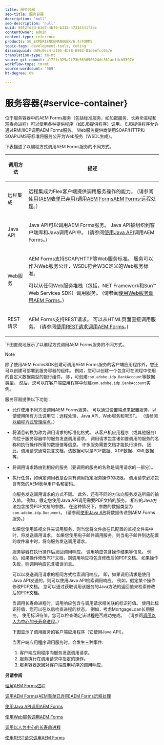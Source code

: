 ```yaml
---
title: 服务容器
seo-title: 服务容器
description: 'null'
seo-description: 'null'
uuid: 89f2fd3d-63d7-4b70-b335-47314441f3ec
contentOwner: admin
content-type: reference
products: SG_EXPERIENCEMANAGER/6.4/FORMS
topic-tags: development-tools, coding
discoiquuid: dd9c0ec4-a195-4b78-8992-81d0efcc0a7e
translation-type: tm+mt
source-git-commit: a172fc329a2f73b563690624dc361aefdcb5397e
workflow-type: tm+mt
source-wordcount: '909'
ht-degree: 0%

---
```



# 服务容器{#service-container}

位于服务容器中的AEM Forms服务（包括标准服务，如加密服务、长寿命进程和短寿命进程）可以使用各种提供程序（如EJB提供程序）调用。 EJB提供程序允许通过RMI/IIOP调用AEM Forms服务。 Web服务提供商使用SOAP/HTTP和SOAP/JMS等标准将服务公开为Web服务（WSDL生成）。

下表描述了以编程方式调用AEM Forms服务的不同方式。

<table>
 <thead>
  <tr>
   <th><p>调用方法</p></th> 
   <th><p>描述</p></th> 
  </tr> 
 </thead> 
 <tbody>
  <tr>
   <td><p>远程集成</p></td> 
   <td><p>远程集成为Flex客户端提供调用服务操作的能力。 (请参阅<a href="/help/forms/developing/invoking-aem-forms-using-remoting.md#invoking-aem-forms-using-remoting">使用(AEM表单已弃用)调用AEM FormsAEM Forms·远程处理</a>。)</p></td> 
  </tr> 
  <tr>
   <td><p>Java API</p></td> 
   <td><p>Java API可以调用AEM Forms服务。 Java API被组织到客户端库和Java调用API中。 (请参阅<a href="/help/forms/developing/invoking-aem-forms-using-java.md#invoking-aem-forms-using-the-java-api">使用Java API</a>调用AEM Forms。)</p></td> 
  </tr> 
  <tr>
   <td><p>Web服务</p></td> 
   <td><p>AEM Forms支持SOAP/HTTP等Web服务标准。 服务可以作为Web服务公开，WSDL符合W3C定义的Web服务标准。</p><p>可以从任何Web服务堆栈（包括。NET Framework和Sun™ Web Services SDK）调用服务。 (请参阅<a href="/help/forms/developing/invoking-aem-forms-using-web.md#invoking-aem-forms-using-web-services">使用Web服务调用AEM Forms</a>。)</p></td> 
  </tr> 
  <tr>
   <td><p>REST请求</p></td> 
   <td><p>AEM Forms支持REST请求。 可以从HTML页面直接调用服务。 (请参阅<a href="/help/forms/developing/invoking-aem-forms-using-rest.md#invoking-aem-forms-using-rest-requests">使用REST请求调用AEM Forms</a>。)</p></td> 
  </tr> 
 </tbody> 
</table>

下图直观地展示了以编程方式调用AEM Forms服务的不同方式。

>[!NOTE]
>
>除了使用AEM FormsSDK创建可调用AEM Forms服务的客户端应用程序外，您还可以创建可部署到服务容器的组件。 例如，您可以创建一个包含可在流程中使用的自定义数据类型的银行组件。 即，可创建`com.adobe.idp.BankAccount`等数据类型。 然后，您可以在客户端应用程序中创建`com.adobe.idp.BankAccount`实例。

服务容器提供以下功能：

* 允许使用不同方法调用AEM Forms服务。 可以通过设置端点来配置服务，以便使用所有方法调用它：远程处理、Java API、Web服务和REST。 （请参阅[以编程方式管理端点](/help/forms/developing/programmatically-endpoints.md#programmatically-managing-endpoints)。）
* 将消息转换为称为调用请求的标准化格式。 从客户机应用程序（或其他服务）向位于服务容器中的服务发送调用请求。 调用请求包含诸如要调用的服务的名称和执行操作所需的数据值等信息。 许多服务需要文档才能执行操作。 因此，调用请求通常包含文档，该数据可以是PDF数据、XDP数据、XML数据等。
* 将调用请求路由到相应的服务（要调用的服务的名称是调用请求的一部分）。
* 执行任务，如确定调用者是否具有调用指定服务操作的权限。 调用请求必须包含有效的AEM表单用户名和密码。

   向服务发送调用请求的方式不同。 此外，还有不同的方法向服务发送所需的输入值。 例如，假定您使用Java API调用需要PDF文档的服务。 相应的Java方法包含接受PDF文档的参数。 在这种情况下，参数的数据类型为`com.adobe.idp.Document`。 (请参阅[使用Java API](/help/forms/developing/invoking-aem-forms-using-java.md#passing-data-to-aem-forms-services-using-the-java-api)将数据传递到AEM Forms服务。)

   如果您使用监视文件夹调用服务，则当您将文件放在已配置的监视文件夹中时，将发送调用请求。 如果您使用电子邮件调用服务，则当电子邮件到达配置的收件箱中时，将向服务发送调用请求。

   服务容器在执行操作后发回调用响应。 调用响应包含操作结果等信息。 例如，如果操作修改PDF文档，则调用响应将包含修改后的PDF文档。 如果操作失败，则调用响应包含错误消息。

   可以以发送调用请求的相同方式检索调用响应。 即，如果调用请求是使用Java API发送的，则可以使用Java API检索调用响应。 例如，假定某个操作修改PDF文档。 您可以通过获取调用该服务的Java方法的返回值来检索修改后的PDF文档。

   当调用长寿命进程时，调用响应包含与调用请求相关联的标识符值。 使用此标识符值，您可以在以后检查进程的状态。 例如，考虑MortgageLoan长期服务。 使用标识符值，您可以检查确定该过程是否成功完成。 （请参阅[调用以人为中心的长寿命进程](/help/forms/developing/invoking-human-centric-long-lived.md#invoking-human-centric-long-lived-processes)。）

   下图显示了调用服务的客户端应用程序（它使用Java API）。

   当客户端应用程序调用服务时，会发生三种事件:

   1. 客户端应用程序向服务发送调用请求。
   1. 服务执行在调用请求中指定的操作。
   1. 服务容器返回对客户端应用程序的调用响应。

**另请参阅**

[理解AEM Forms进程](/help/forms/developing/aem-forms-processes.md#understanding-aem-forms-processes)

[调用AEM Forms(AEM表单已弃用)AEM Forms远程处理](/help/forms/developing/invoking-aem-forms-using-remoting.md#invoking-aem-forms-using-remoting)

[使用Java API调用AEM Forms](/help/forms/developing/invoking-aem-forms-using-java.md#invoking-aem-forms-using-the-java-api)

[使用Web服务调用AEM Forms](/help/forms/developing/invoking-aem-forms-using-web.md#invoking-aem-forms-using-web-services)

[调用以人为中心的长寿命进程](/help/forms/developing/invoking-human-centric-long-lived.md#invoking-human-centric-long-lived-processes)

[使用REST请求调用AEM Forms](/help/forms/developing/invoking-aem-forms-using-rest.md#invoking-aem-forms-using-rest-requests)
